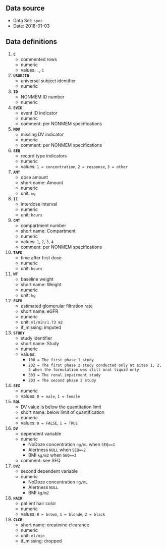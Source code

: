 Data source
-----------

-   Data Set: `spec`
-   Date: 2018-01-03

Data definitions
----------------

1.  **`C`**
    -   commented rows
    -   numeric
    -   values: `.`, `C`
2.  **`USUBJID`**
    -   universal subject identifier
    -   numeric
3.  **`ID`**
    -   NONMEM ID number
    -   numeric
4.  **`EVID`**
    -   event ID indicator
    -   numeric
    -   comment: per NONMEM specifications
5.  **`MDV`**
    -   missing DV indicator
    -   numeric
    -   comment: per NONMEM specifications
6.  **`SEQ`**
    -   record type indicators
    -   numeric
    -   values: `1 = concentration`, `2 = response`, `3 = other`
7.  **`AMT`**
    -   dose amount
    -   short name: Amount
    -   numeric
    -   unit: `mg`
8.  **`II`**
    -   interdose interval
    -   numeric
    -   unit: `hours`
9.  **`CMT`**
    -   compartment number
    -   short name: Compartment
    -   numeric
    -   values: `1`, `2`, `3`, `4`
    -   comment: per NONMEM specifications
10. **`TAFD`**
    -   time after first dose
    -   numeric
    -   unit: `hours`
11. **`WT`**
    -   baseline weight
    -   short name: Weight
    -   numeric
    -   unit: `kg`
12. **`EGFR`**
    -   estimated glomerular filtration rate
    -   short name: eGFR
    -   numeric
    -   unit: `ml/min/1.73 m2`
    -   if\_missing: imputed
13. **`STUDY`**
    -   study identifier
    -   short name: Study
    -   numeric
    -   values:
        -   `100 = The first phase 1 study`
        -   `202 = The first phase 2 study conducted only at sites 1, 2, 3 when the formulation was still oral liquid only`
        -   `303 = The renal impairment study`
        -   `203 = The second phase 2 study`
14. **`SEX`**
    -   numeric
    -   values: `0 = male`, `1 = female`
15. **`BQL`**
    -   DV value is below the quantitation limit
    -   short name: below limit of quantification
    -   numeric
    -   values: `0 = FALSE`, `1 = TRUE`
16. **`DV`**
    -   dependent variable
    -   numeric
        -   NoDoze concentration `ng/mL` when `SEQ==1`
        -   Alertness `NULL` when `SEQ==2`
        -   BMI `kg/m2` when `SEQ==3`
    -   comment: see SEQ
17. **`DV2`**
    -   second dependent variable
    -   numeric
        -   NoDoze concentration `ng/mL`
        -   Alertness `NULL`
        -   BMI `kg/m2`
18. **`HAIR`**
    -   patient hair color
    -   numeric
    -   values: `0 = brown`, `1 = blonde`, `2 = black`
19. **`CLCR`**
    -   short name: creatinine clearance
    -   numeric
    -   unit: `ml/min`
    -   if\_missing: dropped
